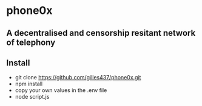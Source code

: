  
# phone0x
## A decentralised and censorship resitant network of telephony 

## Install

- git clone https://github.com/gilles437/phone0x.git
- npm install
- copy your own values in the .env file
- node script.js

